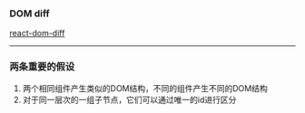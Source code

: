 ### DOM diff

[react-dom-diff](http://www.infoq.com/cn/articles/react-dom-diff)

---

### 两条重要的假设

1. 两个相同组件产生类似的DOM结构，不同的组件产生不同的DOM结构
2. 对于同一层次的一组子节点，它们可以通过唯一的id进行区分
